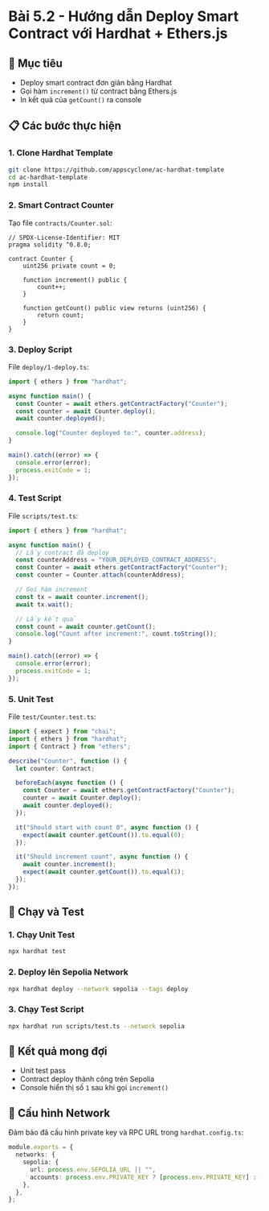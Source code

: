 # Bài 5.2 - Hướng dẫn Deploy Smart Contract với Hardhat + Ethers.js

## 🎯 Mục tiêu

- Deploy smart contract đơn giản bằng Hardhat
- Gọi hàm `increment()` từ contract bằng Ethers.js
- In kết quả của `getCount()` ra console

## 📋 Các bước thực hiện

### 1. Clone Hardhat Template

```bash
git clone https://github.com/appscyclone/ac-hardhat-template
cd ac-hardhat-template
npm install
```

### 2. Smart Contract Counter

Tạo file `contracts/Counter.sol`:

```solidity
// SPDX-License-Identifier: MIT
pragma solidity ^0.8.0;

contract Counter {
    uint256 private count = 0;

    function increment() public {
        count++;
    }

    function getCount() public view returns (uint256) {
        return count;
    }
}
```

### 3. Deploy Script

File `deploy/1-deploy.ts`:

```typescript
import { ethers } from "hardhat";

async function main() {
  const Counter = await ethers.getContractFactory("Counter");
  const counter = await Counter.deploy();
  await counter.deployed();

  console.log("Counter deployed to:", counter.address);
}

main().catch((error) => {
  console.error(error);
  process.exitCode = 1;
});
```

### 4. Test Script

File `scripts/test.ts`:

```typescript
import { ethers } from "hardhat";

async function main() {
  // Lấy contract đã deploy
  const counterAddress = "YOUR_DEPLOYED_CONTRACT_ADDRESS";
  const Counter = await ethers.getContractFactory("Counter");
  const counter = Counter.attach(counterAddress);

  // Gọi hàm increment
  const tx = await counter.increment();
  await tx.wait();

  // Lấy kết quả
  const count = await counter.getCount();
  console.log("Count after increment:", count.toString());
}

main().catch((error) => {
  console.error(error);
  process.exitCode = 1;
});
```

### 5. Unit Test

File `test/Counter.test.ts`:

```typescript
import { expect } from "chai";
import { ethers } from "hardhat";
import { Contract } from "ethers";

describe("Counter", function () {
  let counter: Contract;

  beforeEach(async function () {
    const Counter = await ethers.getContractFactory("Counter");
    counter = await Counter.deploy();
    await counter.deployed();
  });

  it("Should start with count 0", async function () {
    expect(await counter.getCount()).to.equal(0);
  });

  it("Should increment count", async function () {
    await counter.increment();
    expect(await counter.getCount()).to.equal(1);
  });
});
```

## 🚀 Chạy và Test

### 1. Chạy Unit Test

```bash
npx hardhat test
```

### 2. Deploy lên Sepolia Network

```bash
npx hardhat deploy --network sepolia --tags deploy
```

### 3. Chạy Test Script

```bash
npx hardhat run scripts/test.ts --network sepolia
```

## 📝 Kết quả mong đợi

- Unit test pass
- Contract deploy thành công trên Sepolia
- Console hiển thị số `1` sau khi gọi `increment()`

## 🔧 Cấu hình Network

Đảm bảo đã cấu hình private key và RPC URL trong `hardhat.config.ts`:

```typescript
module.exports = {
  networks: {
    sepolia: {
      url: process.env.SEPOLIA_URL || "",
      accounts: process.env.PRIVATE_KEY ? [process.env.PRIVATE_KEY] : [],
    },
  },
};
```
